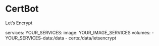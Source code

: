 # CertBot
Let’s Encrypt

services:
  YOUR_SERVICES:
    image: YOUR_IMAGE_SERVICES
    volumes:
      - YOUR_SERVICES-data:/data
      - certs:/data/letsencrypt

